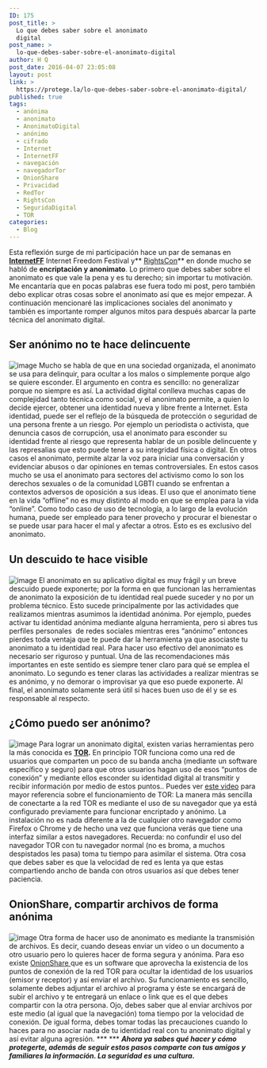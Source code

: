 ```yaml
---
ID: 175
post_title: >
  Lo que debes saber sobre el anonimato
  digital
post_name: >
  lo-que-debes-saber-sobre-el-anonimato-digital
author: H Q
post_date: 2016-04-07 23:05:08
layout: post
link: >
  https://protege.la/lo-que-debes-saber-sobre-el-anonimato-digital/
published: true
tags:
  - anónima
  - anonimato
  - AnonimatoDigital
  - anónimo
  - cifrado
  - Internet
  - InternetFF
  - navegación
  - navegadorTor
  - OnionShare
  - Privacidad
  - RedTor
  - RightsCon
  - SeguridaDigital
  - TOR
categories:
  - Blog
---
```

Esta reflexión surge de mi participación hace un par de semanas en<a href="https://twitter.com/InternetFF" target="_blank" rel="noopener"> <b>InternetFF</b></a> Internet Freedom Festival y** <a href="https://twitter.com/rightscon" target="_blank" rel="noopener">RightsCon</a>** en donde mucho se habló de **encriptación y anonimato**. Lo primero que debes saber sobre el anonimato es que vale la pena y es tu derecho; sin importar tu motivación. Me encantaría que en pocas palabras ese fuera todo mi post, pero también debo explicar otras cosas sobre el anonimato así que es mejor empezar. A continuación mencionaré las implicaciones sociales del anonimato y también es importante romper algunos mitos para después abarcar la parte técnica del anonimato digital. 
## 

## Ser anónimo no te hace delincuente<figure class="tmblr-full">

![image][1]</figure> Mucho se habla de que en una sociedad organizada, el anonimato se usa para delinquir, para ocultar a los malos o simplemente porque algo se quiere esconder. El argumento en contra es sencillo: no generalizar porque no siempre es así. La actividad digital conlleva muchas capas de complejidad tanto técnica como social, y el anonimato permite, a quien lo decide ejercer, obtener una identidad nueva y libre frente a Internet. Esta identidad, puede ser el reflejo de la búsqueda de protección o seguridad de una persona frente a un riesgo. Por ejemplo un periodista o activista, que denuncia casos de corrupción, usa el anonimato para esconder su identidad frente al riesgo que representa hablar de un posible delincuente y las represalias que esto puede tener a su integridad física o digital. En otros casos el anonimato, permite alzar la voz para iniciar una conversación y evidenciar abusos o dar opiniones en temas controversiales. En estos casos mucho se usa el anonimato para sectores del activismo como lo son los derechos sexuales o de la comunidad LGBTI cuando se enfrentan a contextos adversos de oposición a sus ideas. El uso que el anonimato tiene en la vida “offline” no es muy distinto al modo en que se emplea para la vida “online”. Como todo caso de uso de tecnología, a lo largo de la evolución humana, puede ser empleado para tener provecho y procurar el bienestar o se puede usar para hacer el mal y afectar a otros. Esto es es exclusivo del anonimato. 
## 

## Un descuido te hace visible<figure class="tmblr-full">

![image][2]</figure> El anonimato en su aplicativo digital es muy frágil y un breve descuido puede exponerte; por la forma en que funcionan las herramientas de anonimato la exposición de tu identidad real puede suceder y no por un problema técnico. Esto sucede principalmente por las actividades que realizamos mientras asumimos la identidad anónima. Por ejemplo, puedes activar tu identidad anónima mediante alguna herramienta, pero si abres tus perfiles personales  de redes sociales mientras eres “anónimo” entonces pierdes toda ventaja que te puede dar la herramienta ya que asociaste tu anonimato a tu identidad real. Para hacer uso efectivo del anonimato es necesario ser riguroso y puntual. Una de las recomendaciones más importantes en este sentido es siempre tener claro para qué se emplea el anonimato. Lo segundo es tener claras las actividades a realizar mientras se es anónimo, y no demorar o improvisar ya que eso puede exponerte. Al final, el anonimato solamente será útil si haces buen uso de él y se es responsable al respecto. 
## 

## ¿Cómo puedo ser anónimo?<figure class="tmblr-full">

![image][3]</figure> Para lograr un anonimato digital, existen varias herramientas pero la más conocida es **<a href="https://www.torproject.org/" target="_blank" rel="noopener">TOR</a>.** En principio TOR funciona como una red de usuarios que comparten un poco de su banda ancha (mediante un software específico y seguro) para que otros usuarios hagan uso de esos “puntos de conexión” y mediante ellos esconder su identidad digital al transmitir y recibir información por medio de estos puntos.. Puedes ver <a href="http://youtu.be/JWII85UlzKw" target="_blank" rel="noopener">este video</a> para mayor referencia sobre el funcionamiento de TOR: La manera más sencilla de conectarte a la red TOR es mediante el uso de su navegador que ya está configurado previamente para funcionar encriptado y anónimo. La instalación no es nada diferente a la de cualquier otro navegador como Firefox o Chrome y de hecho una vez que funciona verás que tiene una interfaz similar a estos navegadores. Recuerda: no confundir el uso del navegador TOR con tu navegador normal (no es broma, a muchos despistados les pasa) toma tu tiempo para asimilar el sistema. Otra cosa que debes saber es que la velocidad de red es lenta ya que estas compartiendo ancho de banda con otros usuarios así que debes tener paciencia. 
## 

## OnionShare, compartir archivos de forma anónima<figure class="tmblr-full">

![image][4]</figure> Otra forma de hacer uso de anonimato es mediante la transmisión de archivos. Es decir, cuando deseas enviar un vídeo o un documento a otro usuario pero lo quieres hacer de forma segura y anónima. Para eso existe <a href="https://onionshare.org/" target="_blank" rel="noopener">OnionShare </a>que es un software que aprovecha la existencia de los puntos de conexión de la red TOR para ocultar la identidad de los usuarios (emisor y receptor) y así enviar el archivo. Su funcionamiento es sencillo, solamente debes adjuntar el archivo al programa y éste se encargará de subir el archivo y te entregará un enlace o link que es el que debes compartir con la otra persona. Ojo, debes saber que al enviar archivos por este medio (al igual que la navegación) toma tiempo por la velocidad de conexión. De igual forma, debes tomar todas las precauciones cuando lo haces para no asociar nada de tu identidad real con tu anonimato digital y así evitar alguna agresión. *** *** ***Ahora ya sabes qué hacer y cómo protegerte, además de seguir estos pasos comparte con tus amigos y familiares la información. La seguridad es una cultura.***

 [1]: https://78.media.tumblr.com/3477b3f20b921d94b8499bd53b201c26/tumblr_ne7kzadq1b1s2wio8o1_500.gif
 [2]: https://78.media.tumblr.com/d81e9c0424e0bf8b49903645c0b4ef0a/tumblr_inline_o5ablpnYXW1rgohgc_500.gif
 [3]: https://78.media.tumblr.com/266b74c89487dbadd6485522f42b3838/tumblr_nlfrewpTuj1rdz8dho1_500.gif
 [4]: https://78.media.tumblr.com/fc59d5b58919d75f04f37dc46890fdac/tumblr_o2gow3j7lb1r4fc34o1_500.gif